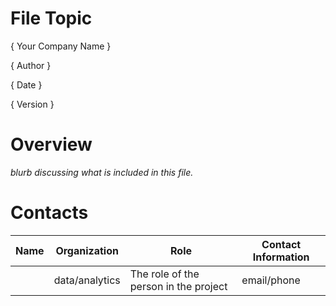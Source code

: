 # File Topic 

{ Your Company Name }

{ Author  }

{ Date }

{ Version }

# Overview

*blurb discussing what is included in this file.*




# Contacts

| Name | Organization   | Role                                  | Contact Information |
|------|----------------|---------------------------------------|---------------------|
|      | data/analytics | The role of the person in the project | email/phone         |
